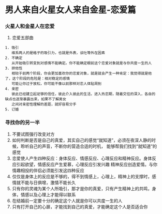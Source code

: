 # 男人来自火星女人来自金星-恋爱篇

### 火星人和金星人在恋爱
1. 恋爱五部曲
```
1. 吸引
   维系两人的是格子的吸引力，也就是外表，谈吐等外在因素
2. 不确定
   从开始吸引转变到对感情不能确定。你不能确定眼前这个恋爱对象就是与你共度一生的人
3. 排他性
   相较于前两个阶段，你会更加喜欢你的恋爱对象，就是就会产生一种肯定：我觉得就是他了，这个阶段的危险是：相对稳定的感情
   可能让你过于放松，你可能不像以前那样对恋人体贴周到
4. 亲密
   彼此已经建立起足够的信任，彼此介入彼此的生活，进入热恋期，随着交往的深入，各自的缺点也逐渐暴露出来，如果不了解男女
   之间对亲密性理解的差距，就好容易分手
5. 订婚
```

### 寻找你的另一半
1. 不要试图强行改变对方
2. 如何判断是否是自己的真爱，其实自己的感觉“就知道”，必须在夜深人静的时候，聆听自己的声音，不断你的营造合适的时机，
   能够帮我们找到“就知道”的感觉
3. 恋爱使人产生四种反应：身体反应、情感反应、心理反应和精神反应。身体反应引起欲望，情感反应产生爱慕，心理反应引发兴趣
   精神反应创造爱情。与你情趣相投的伴侣必须能引发这四种反应
4. 仅仅是身体上的反应是不够的，得不到情感上，心理上，精神上的支撑时，感情就不能与日俱增，激情不能长久
5. 只有你的灵魂为某个人所吸引，那才是你的真爱，只有产生精神上的共鸣，身体，情感以及心理上才能得以联系
6. 在结婚前一定要十分的确定这个人就是你可以共度一生的人
7. 只有打开自己的心扉，才能找到自己的真爱，才能确定这个人是否适合你